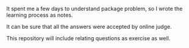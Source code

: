 It spent me a few days to understand package problem, so I wrote the learning process as notes.

It can be sure that all the answers were accepted by online judge.

This repository will include relating questions as exercise as well.
